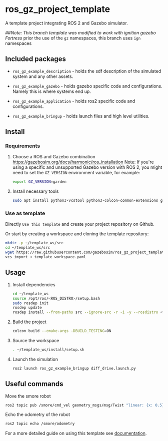 # ros_gz_project_template
A template project integrating ROS 2 and Gazebo simulator.

##*Note: This branch template was modified to work with ignition gazebo Fortress*
prior the use of the `gz` namespaces, this branch uses `ign` namespaces


## Included packages

* `ros_gz_example_description` - holds the sdf description of the simulated system and any other assets.

* `ros_gz_example_gazebo` - holds gazebo specific code and configurations. Namely this is where systems end up.

* `ros_gz_example_application` - holds ros2 specific code and configurations.

* `ros_gz_example_bringup` - holds launch files and high level utilities.


## Install
### Requirements

1. Choose a ROS and Gazebo combination  https://gazebosim.org/docs/harmonic/ros_installation
   Note: If you're using a specific and unsupported Gazebo version with ROS 2, you might need to set the `GZ_VERSION` environment variable, for example:

    ```bash
    export GZ_VERSION=garden
    ```

1. Install necessary tools

    ```bash
    sudo apt install python3-vcstool python3-colcon-common-extensions git wget
    ```

### Use as template
Directly `Use this template` and create your project repository on Github.

Or start by creating a workspace and cloning the template repository:

   ```bash
   mkdir -p ~/template_ws/src
   cd ~/template_ws/src
   wget https://raw.githubusercontent.com/gazebosim/ros_gz_project_template/main/template_workspace.yaml
   vcs import < template_workspace.yaml
   ```

## Usage

1. Install dependencies

    ```bash
    cd ~/template_ws
    source /opt/ros/<ROS_DISTRO>/setup.bash
    sudo rosdep init
    rosdep update
    rosdep install --from-paths src --ignore-src -r -i -y --rosdistro <ROS_DISTRO>
    ```

1. Build the project

    ```bash
    colcon build --cmake-args -DBUILD_TESTING=ON
    ```

1. Source the workspace

    ```bash
    . ~/template_ws/install/setup.sh
    ```

1. Launch the simulation

    ```bash
    ros2 launch ros_gz_example_bringup diff_drive.launch.py
    ```


## Useful commands

Move the smore robot

```bash
ros2 topic pub /smore/cmd_vel geometry_msgs/msg/Twist "linear: {x: 0.5}"
```

Echo the odometry of the robot
```bash
ros2 topic echo /smore/odometry
```

For a more detailed guide on using this template see [documentation](https://gazebosim.org/docs/latest/ros_gz_project_template_guide).
